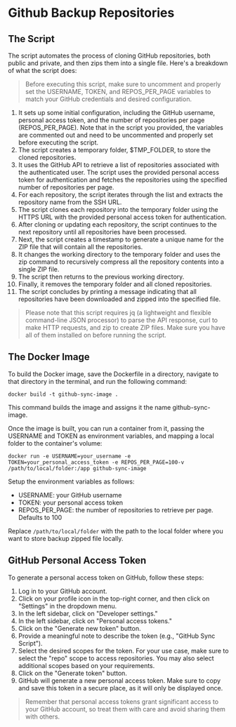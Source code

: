 # Github Backup Repositories

## The Script

The script automates the process of cloning GitHub repositories, both public and private, and then zips them into a single file. Here's a breakdown of what the script does:

> Before executing this script, make sure to uncomment and properly set the USERNAME, TOKEN, and REPOS_PER_PAGE variables to match your GitHub credentials and desired configuration.

1. It sets up some initial configuration, including the GitHub username, personal access token, and the number of repositories per page (REPOS_PER_PAGE). Note that in the script you provided, the variables are commented out and need to be uncommented and properly set before executing the script.
1. The script creates a temporary folder, $TMP_FOLDER, to store the cloned repositories.
1. It uses the GitHub API to retrieve a list of repositories associated with the authenticated user. The script uses the provided personal access token for authentication and fetches the repositories using the specified number of repositories per page.
1. For each repository, the script iterates through the list and extracts the repository name from the SSH URL.
1. The script clones each repository into the temporary folder using the HTTPS URL with the provided personal access token for authentication.
1. After cloning or updating each repository, the script continues to the next repository until all repositories have been processed.
1. Next, the script creates a timestamp to generate a unique name for the ZIP file that will contain all the repositories.
1. It changes the working directory to the temporary folder and uses the zip command to recursively compress all the repository contents into a single ZIP file.
1. The script then returns to the previous working directory.
1. Finally, it removes the temporary folder and all cloned repositories.
1. The script concludes by printing a message indicating that all repositories have been downloaded and zipped into the specified file.

> Please note that this script requires jq (a lightweight and flexible command-line JSON processor) to parse the API response, curl to make HTTP requests, and zip to create ZIP files. Make sure you have all of them installed on before running the script.

## The Docker Image

To build the Docker image, save the Dockerfile in a directory, navigate to that directory in the terminal, and run the following command:

```shell
docker build -t github-sync-image .
```

This command builds the image and assigns it the name github-sync-image.

Once the image is built, you can run a container from it, passing the USERNAME and TOKEN as environment variables, and mapping a local folder to the container's volume:

```shell
docker run -e USERNAME=your_username -e TOKEN=your_personal_access_token -e REPOS_PER_PAGE=100-v /path/to/local/folder:/app github-sync-image
```

Setup the environment variables as follows:

-   USERNAME: your GitHub username
-   TOKEN: your personal access token
-   REPOS_PER_PAGE: the number of repositories to retrieve per page. Defaults to 100

Replace `/path/to/local/folder` with the path to the local folder where you want to store backup zipped file locally.

## GitHub Personal Access Token

To generate a personal access token on GitHub, follow these steps:

1. Log in to your GitHub account.
1. Click on your profile icon in the top-right corner, and then click on "Settings" in the dropdown menu.
1. In the left sidebar, click on "Developer settings."
1. In the left sidebar, click on "Personal access tokens."
1. Click on the "Generate new token" button.
1. Provide a meaningful note to describe the token (e.g., "GitHub Sync Script").
1. Select the desired scopes for the token. For your use case, make sure to select the "repo" scope to access repositories. You may also select additional scopes based on your requirements.
1. Click on the "Generate token" button.
1. GitHub will generate a new personal access token. Make sure to copy and save this token in a secure place, as it will only be displayed once.

> Remember that personal access tokens grant significant access to your GitHub account, so treat them with care and avoid sharing them with others.
